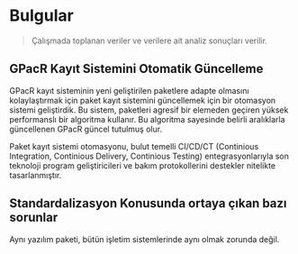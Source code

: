 # Bulgular

> Çalışmada toplanan veriler ve verilere ait analiz sonuçları verilir.

## GPacR Kayıt Sistemini Otomatik Güncelleme

GPacR kayıt sisteminin yeni geliştirilen paketlere adapte olmasını kolaylaştırmak için paket kayıt sistemini
güncellemek için bir otomasyon sistemi geliştirdik. Bu sistem, paketleri agresif bir elemeden geçiren yüksek performanslı
bir algoritma kullanır. Bu algoritma sayesinde belirli aralıklarla güncellenen GPacR güncel tutulmuş olur.

Paket kayıt sistemi otomasyonu, bulut temelli CI/CD/CT (Continious Integration, Continious Delivery, Continious Testing) entegrasyonlarıyla
son teknoloji program geliştiricileri ve bakım protokollerini destekler nitelikte tasarlanmıştır.

## Standardalizasyon Konusunda ortaya çıkan bazı sorunlar

Aynı yazılım paketi, bütün işletim sistemlerinde aynı olmak zorunda değil.
